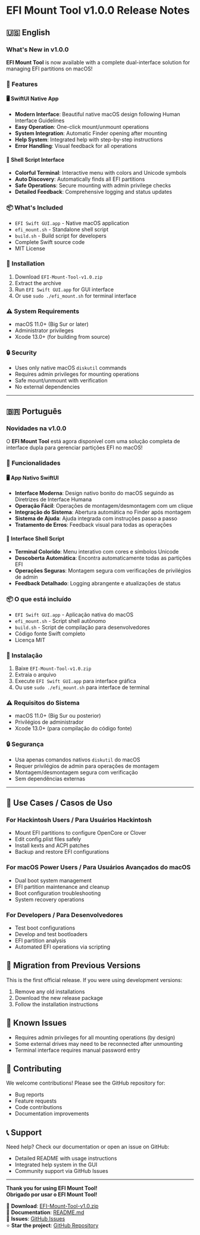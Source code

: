 # EFI Mount Tool v1.0.0 Release Notes

## 🇺🇸 English

### What's New in v1.0.0

**EFI Mount Tool** is now available with a complete dual-interface solution for managing EFI partitions on macOS!

### 🎉 Features

#### 🖥️ SwiftUI Native App
- **Modern Interface**: Beautiful native macOS design following Human Interface Guidelines
- **Easy Operation**: One-click mount/unmount operations
- **System Integration**: Automatic Finder opening after mounting
- **Help System**: Integrated help with step-by-step instructions
- **Error Handling**: Visual feedback for all operations

#### 🔧 Shell Script Interface
- **Colorful Terminal**: Interactive menu with colors and Unicode symbols
- **Auto Discovery**: Automatically finds all EFI partitions
- **Safe Operations**: Secure mounting with admin privilege checks
- **Detailed Feedback**: Comprehensive logging and status updates

### 📦 What's Included

- `EFI Swift GUI.app` - Native macOS application
- `efi_mount.sh` - Standalone shell script
- `build.sh` - Build script for developers
- Complete Swift source code
- MIT License

### 🚀 Installation

1. Download `EFI-Mount-Tool-v1.0.zip`
2. Extract the archive
3. Run `EFI Swift GUI.app` for GUI interface
4. Or use `sudo ./efi_mount.sh` for terminal interface

### ⚠️ System Requirements

- macOS 11.0+ (Big Sur or later)
- Administrator privileges
- Xcode 13.0+ (for building from source)

### 🔒 Security

- Uses only native macOS `diskutil` commands
- Requires admin privileges for mounting operations
- Safe mount/unmount with verification
- No external dependencies

---

## 🇧🇷 Português

### Novidades na v1.0.0

O **EFI Mount Tool** está agora disponível com uma solução completa de interface dupla para gerenciar partições EFI no macOS!

### 🎉 Funcionalidades

#### 🖥️ App Nativo SwiftUI
- **Interface Moderna**: Design nativo bonito do macOS seguindo as Diretrizes de Interface Humana
- **Operação Fácil**: Operações de montagem/desmontagem com um clique
- **Integração do Sistema**: Abertura automática no Finder após montagem
- **Sistema de Ajuda**: Ajuda integrada com instruções passo a passo
- **Tratamento de Erros**: Feedback visual para todas as operações

#### 🔧 Interface Shell Script
- **Terminal Colorido**: Menu interativo com cores e símbolos Unicode
- **Descoberta Automática**: Encontra automaticamente todas as partições EFI
- **Operações Seguras**: Montagem segura com verificações de privilégios de admin
- **Feedback Detalhado**: Logging abrangente e atualizações de status

### 📦 O que está incluído

- `EFI Swift GUI.app` - Aplicação nativa do macOS
- `efi_mount.sh` - Script shell autônomo
- `build.sh` - Script de compilação para desenvolvedores
- Código fonte Swift completo
- Licença MIT

### 🚀 Instalação

1. Baixe `EFI-Mount-Tool-v1.0.zip`
2. Extraia o arquivo
3. Execute `EFI Swift GUI.app` para interface gráfica
4. Ou use `sudo ./efi_mount.sh` para interface de terminal

### ⚠️ Requisitos do Sistema

- macOS 11.0+ (Big Sur ou posterior)
- Privilégios de administrador
- Xcode 13.0+ (para compilação do código fonte)

### 🔒 Segurança

- Usa apenas comandos nativos `diskutil` do macOS
- Requer privilégios de admin para operações de montagem
- Montagem/desmontagem segura com verificação
- Sem dependências externas

---

## 🎯 Use Cases / Casos de Uso

### For Hackintosh Users / Para Usuários Hackintosh
- Mount EFI partitions to configure OpenCore or Clover
- Edit config.plist files safely
- Install kexts and ACPI patches
- Backup and restore EFI configurations

### For macOS Power Users / Para Usuários Avançados do macOS
- Dual boot system management
- EFI partition maintenance and cleanup
- Boot configuration troubleshooting
- System recovery operations

### For Developers / Para Desenvolvedores
- Test boot configurations
- Develop and test bootloaders
- EFI partition analysis
- Automated EFI operations via scripting

## 🔄 Migration from Previous Versions

This is the first official release. If you were using development versions:
1. Remove any old installations
2. Download the new release package
3. Follow the installation instructions

## 🐛 Known Issues

- Requires admin privileges for all mounting operations (by design)
- Some external drives may need to be reconnected after unmounting
- Terminal interface requires manual password entry

## 🤝 Contributing

We welcome contributions! Please see the GitHub repository for:
- Bug reports
- Feature requests
- Code contributions
- Documentation improvements

## 📞 Support

Need help? Check our documentation or open an issue on GitHub:
- Detailed README with usage instructions
- Integrated help system in the GUI
- Community support via GitHub Issues

---

**Thank you for using EFI Mount Tool!**  
**Obrigado por usar o EFI Mount Tool!**

🔗 **Download**: [EFI-Mount-Tool-v1.0.zip](https://github.com/menthorz/efi-mount-tool/releases/download/v1.0.0/EFI-Mount-Tool-v1.0.zip)  
📖 **Documentation**: [README.md](https://github.com/menthorz/efi-mount-tool/blob/main/README.md)  
🐛 **Issues**: [GitHub Issues](https://github.com/menthorz/efi-mount-tool/issues)  
⭐ **Star the project**: [GitHub Repository](https://github.com/menthorz/efi-mount-tool)
